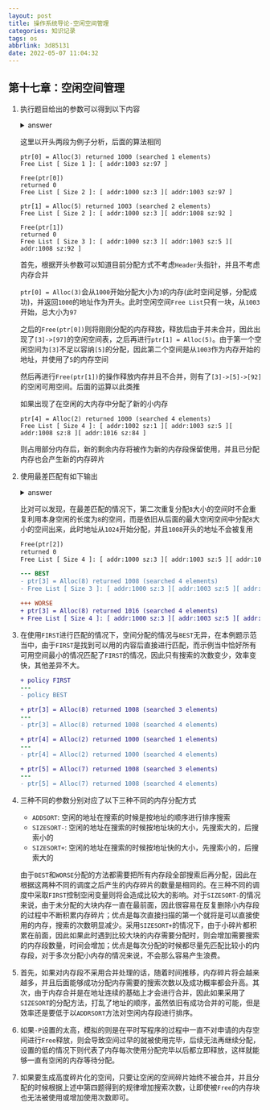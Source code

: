 ```yaml
---
layout: post
title: 操作系统导论-空闲空间管理
categories: 知识记录
tags: os
abbrlink: 3d85131
date: 2022-05-07 11:04:32
---
```


## 第十七章：空闲空间管理

1. 执行题目给出的参数可以得到以下内容

    <details>

    <summary> answer </summary>

    ```log
    seed 0
    size 100
    baseAddr 1000
    headerSize 0
    alignment -1
    policy BEST
    listOrder ADDRSORT
    coalesce False
    numOps 10
    range 10
    percentAlloc 50
    allocList
    compute True

    ptr[0] = Alloc(3) returned 1000 (searched 1 elements)
    Free List [ Size 1 ]: [ addr:1003 sz:97 ]

    Free(ptr[0])
    returned 0
    Free List [ Size 2 ]: [ addr:1000 sz:3 ][ addr:1003 sz:97 ]

    ptr[1] = Alloc(5) returned 1003 (searched 2 elements)
    Free List [ Size 2 ]: [ addr:1000 sz:3 ][ addr:1008 sz:92 ]

    Free(ptr[1])
    returned 0
    Free List [ Size 3 ]: [ addr:1000 sz:3 ][ addr:1003 sz:5 ][ addr:1008 sz:92 ]

    ptr[2] = Alloc(8) returned 1008 (searched 3 elements)
    Free List [ Size 3 ]: [ addr:1000 sz:3 ][ addr:1003 sz:5 ][ addr:1016 sz:84 ]

    Free(ptr[2])
    returned 0
    Free List [ Size 4 ]: [ addr:1000 sz:3 ][ addr:1003 sz:5 ][ addr:1008 sz:8 ][ addr:1016 sz:84 ]

    ptr[3] = Alloc(8) returned 1008 (searched 4 elements)
    Free List [ Size 3 ]: [ addr:1000 sz:3 ][ addr:1003 sz:5 ][ addr:1016 sz:84 ]

    Free(ptr[3])
    returned 0
    Free List [ Size 4 ]: [ addr:1000 sz:3 ][ addr:1003 sz:5 ][ addr:1008 sz:8 ][ addr:1016 sz:84 ]

    ptr[4] = Alloc(2) returned 1000 (searched 4 elements)
    Free List [ Size 4 ]: [ addr:1002 sz:1 ][ addr:1003 sz:5 ][ addr:1008 sz:8 ][ addr:1016 sz:84 ]

    ptr[5] = Alloc(7) returned 1008 (searched 4 elements)
    Free List [ Size 4 ]: [ addr:1002 sz:1 ][ addr:1003 sz:5 ][ addr:1015 sz:1 ][ addr:1016 sz:84 ]
    ```

    </details>

    这里以开头两段为例子分析，后面的算法相同

    ```log
    ptr[0] = Alloc(3) returned 1000 (searched 1 elements)
    Free List [ Size 1 ]: [ addr:1003 sz:97 ]

    Free(ptr[0])
    returned 0
    Free List [ Size 2 ]: [ addr:1000 sz:3 ][ addr:1003 sz:97 ]

    ptr[1] = Alloc(5) returned 1003 (searched 2 elements)
    Free List [ Size 2 ]: [ addr:1000 sz:3 ][ addr:1008 sz:92 ]

    Free(ptr[1])
    returned 0
    Free List [ Size 3 ]: [ addr:1000 sz:3 ][ addr:1003 sz:5 ][ addr:1008 sz:92 ]
    ```

    首先，根据开头参数可以知道目前分配方式不考虑`Header`头指针，并且不考虑内存合并

    `ptr[0] = Alloc(3)`会从`1000`开始分配大小为`3`的内存(此时空间足够，分配成功)，并返回`1000`的地址作为开头。此时空闲空间`Free List`只有一块，从`1003`开始，总大小为`97`

    之后的`Free(ptr[0])`则将刚刚分配的内存释放，释放后由于并未合并，因此出现了`[3]->[97]`的空闲空间表，之后再进行`ptr[1] = Alloc(5)`。由于第一个空闲空间为`[3]`不足以容纳`[5]`的分配，因此第二个空间是从`1003`作为内存开始的地址，并使用了`5`的内存空间

    然后再进行`Free(ptr[1])`的操作释放内存并且不合并，则有了`[3]->[5]->[92]`的空闲可用空间。后面的运算以此类推

    如果出现了在空闲的大内存中分配了新的小内存

    ```log
    ptr[4] = Alloc(2) returned 1000 (searched 4 elements)
    Free List [ Size 4 ]: [ addr:1002 sz:1 ][ addr:1003 sz:5 ][ addr:1008 sz:8 ][ addr:1016 sz:84 ]
    ```

    则占用部分内存后，新的剩余内存将被作为新的内存段保留使用，并且已分配内存也会产生新的内存碎片

2. 使用最差匹配有如下输出

    <details>

    <summary> answer </summary>

    ```log
    seed 0
    size 100
    baseAddr 1000
    headerSize 0
    alignment -1
    policy WORST
    listOrder ADDRSORT
    coalesce False
    numOps 10
    range 10
    percentAlloc 50
    allocList
    compute True

    ptr[0] = Alloc(3) returned 1000 (searched 1 elements)
    Free List [ Size 1 ]: [ addr:1003 sz:97 ]

    Free(ptr[0])
    returned 0
    Free List [ Size 2 ]: [ addr:1000 sz:3 ][ addr:1003 sz:97 ]

    ptr[1] = Alloc(5) returned 1003 (searched 2 elements)
    Free List [ Size 2 ]: [ addr:1000 sz:3 ][ addr:1008 sz:92 ]

    Free(ptr[1])
    returned 0
    Free List [ Size 3 ]: [ addr:1000 sz:3 ][ addr:1003 sz:5 ][ addr:1008 sz:92 ]

    ptr[2] = Alloc(8) returned 1008 (searched 3 elements)
    Free List [ Size 3 ]: [ addr:1000 sz:3 ][ addr:1003 sz:5 ][ addr:1016 sz:84 ]

    Free(ptr[2])
    returned 0
    Free List [ Size 4 ]: [ addr:1000 sz:3 ][ addr:1003 sz:5 ][ addr:1008 sz:8 ][ addr:1016 sz:84 ]

    ptr[3] = Alloc(8) returned 1016 (searched 4 elements)
    Free List [ Size 4 ]: [ addr:1000 sz:3 ][ addr:1003 sz:5 ][ addr:1008 sz:8 ][ addr:1024 sz:76 ]

    Free(ptr[3])
    returned 0
    Free List [ Size 5 ]: [ addr:1000 sz:3 ][ addr:1003 sz:5 ][ addr:1008 sz:8 ][ addr:1016 sz:8 ][ addr:1024 sz:76 ]

    ptr[4] = Alloc(2) returned 1024 (searched 5 elements)
    Free List [ Size 5 ]: [ addr:1000 sz:3 ][ addr:1003 sz:5 ][ addr:1008 sz:8 ][ addr:1016 sz:8 ][ addr:1026 sz:74 ]

    ptr[5] = Alloc(7) returned 1026 (searched 5 elements)
    Free List [ Size 5 ]: [ addr:1000 sz:3 ][ addr:1003 sz:5 ][ addr:1008 sz:8 ][ addr:1016 sz:8 ][ addr:1033 sz:67 ]
    ```

    </details>

    比对可以发现，在最差匹配的情况下，第二次重复分配`8`大小的空间时不会重复利用本身空闲的长度为`8`的空间，而是依旧从后面的最大空闲空间中分配`8`大小的空间出来，此时地址从`1024`开始分配，并且`1008`开头的地址不会被复用

    ```diff
    Free(ptr[2])
    returned 0
    Free List [ Size 4 ]: [ addr:1000 sz:3 ][ addr:1003 sz:5 ][ addr:1008 sz:8 ][ addr:1016 sz:84 ]

    --- BEST
    - ptr[3] = Alloc(8) returned 1008 (searched 4 elements)
    - Free List [ Size 3 ]: [ addr:1000 sz:3 ][ addr:1003 sz:5 ][ addr:1016 sz:84 ]

    +++ WORSE
    + ptr[3] = Alloc(8) returned 1016 (searched 4 elements)
    + Free List [ Size 4 ]: [ addr:1000 sz:3 ][ addr:1003 sz:5 ][ addr:1008 sz:8 ][ addr:1024 sz:76 ]
    ```

3. 在使用`FIRST`进行匹配的情况下，空间分配的情况与`BEST`无异，在本例题示范当中，由于`FIRST`是找到可以用的内容后直接进行匹配，而示例当中恰好所有可用空间最小的情况匹配了`FIRST`的情况，因此只有搜索的次数变少，效率变快，其他差异不大。

    ```diff
    + policy FIRST
    ---
    - policy BEST
    
    + ptr[3] = Alloc(8) returned 1008 (searched 3 elements)
    ---
    - ptr[3] = Alloc(8) returned 1008 (searched 4 elements)
    
    + ptr[4] = Alloc(2) returned 1000 (searched 1 elements)
    ---
    - ptr[4] = Alloc(2) returned 1000 (searched 4 elements)
    
    + ptr[5] = Alloc(7) returned 1008 (searched 3 elements)
    ---
    - ptr[5] = Alloc(7) returned 1008 (searched 4 elements)
    ```

4. 三种不同的参数分别对应了以下三种不同的内存分配方式

   * `ADDSORT`: 空闲的地址在搜索的时候是按地址的顺序进行排序搜索
   * `SIZESORT-`: 空闲的地址在搜索的时候按地址块的大小，先搜索大的，后搜索小的
   * `SIZESORT+`: 空闲的地址在搜索的时候按地址快的大小，先搜索小的，后搜索大的

    由于`BEST`和`WORSE`分配的方法都需要把所有内存段全部搜索后再分配，因此在根据这两种不同的调度之后产生的内存碎片的数量是相同的。在三种不同的调度中采取`FIRST`控制空闲变量则将会造成比较大的影响。对于`SIZESORT-`的情况来说，由于未分配的大块内存一直在最前面，因此很容易在反复删除小内存段的过程中不断积累内存碎片；优点是每次直接扫描的第一个就将是可以直接使用的内存，搜索的次数明显减少。采用`SIZESORT+`的情况下，由于小碎片都积累在前面，因此如果此时遇到比较大块的内存需要分配时，则会增加需要搜索的内存段数量，时间会增加；优点是每次分配的时候都尽量先匹配比较小的内存段，对于多次分配小内存的情况来说，不会那么容易产生浪费。

5. 首先，如果对内存段不采用合并处理的话，随着时间推移，内存碎片将会越来越多，并且后面能够成功分配内存需要的搜索次数以及成功概率都会升高。其次，由于内存合并是在地址连续的基础上才会进行合并，因此如果采用了`SIZESORT`的分配方法，打乱了地址的顺序，虽然依旧有成功合并的可能，但是效率还是要低于以`ADDRSORT`方法对空闲内存段进行排序。

6. 如果`-P`设置的太高，模拟的则是在平时写程序的过程中一直不对申请的内存空间进行`Free`释放，则会导致空间过早的就被使用完毕，后续无法再继续分配，设置的低的情况下则代表了内存每次使用分配完毕以后都立即释放，这样就能够一直有空闲的内存等待分配。

7. 如果要生成高度碎片化的空间，只要让空闲的空间碎片始终不被合并，并且分配的时候根据上述中第四题得到的规律增加搜索次数，让即使被`Free`的内存块也无法被使用或增加使用次数即可。
